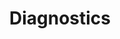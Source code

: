 ---
title: "Diagnostics"
weight: 10
description: >
  Discovering which individuals have the disease
---